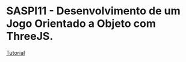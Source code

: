 # SASPI11 - Desenvolvimento de um Jogo Orientado a Objeto com ThreeJS.

[Tutorial](https://resonant-frost-688.notion.site/SASPI11-Desenvolvimento-de-um-Jogo-Orientado-a-Objeto-com-ThreeJS-4f5668810f5b4b4e90b338eb1543777c)
